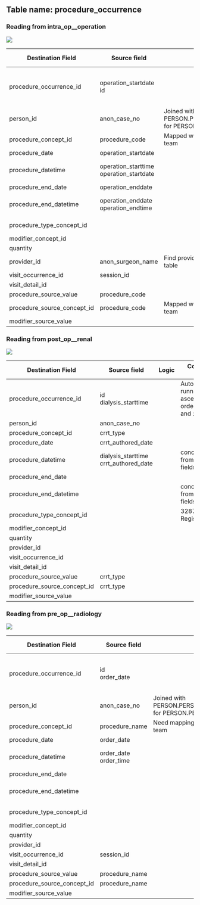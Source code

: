## Table name: procedure_occurrence

### Reading from intra_op__operation

![](md_files/image14.png)

| Destination Field | Source field | Logic | Comment field |
| --- | --- | --- | --- |
| procedure_occurrence_id | operation_startdate<br>id |  | Autogenerated running id by ascending order of time and `id` |
| person_id | anon_case_no | Joined with PERSON.PERSON_SOURCE_VALUE for PERSON.PERSON_ID |  |
| procedure_concept_id | procedure_code | Mapped with table from Vocab team |  |
| procedure_date | operation_startdate |  |  |
| procedure_datetime | operation_starttime<br>operation_startdate |  | concatenate from two fields |
| procedure_end_date | operation_enddate |  |  |
| procedure_end_datetime | operation_enddate<br>operation_endtime |  | concatenate from two fields |
| procedure_type_concept_id |  |  | 32879 for Registry |
| modifier_concept_id |  |  |  |
| quantity |  |  |  |
| provider_id | anon_surgeon_name | Find provider_id from provider table |  |
| visit_occurrence_id | session_id |  |  |
| visit_detail_id |  |  |  |
| procedure_source_value | procedure_code |  |  |
| procedure_source_concept_id | procedure_code | Mapped with table from Vocab team |  |
| modifier_source_value |  |  |  |

### Reading from post_op__renal

![](md_files/image15.png)

| Destination Field | Source field | Logic | Comment field |
| --- | --- | --- | --- |
| procedure_occurrence_id | id<br>dialysis_starttime |  | Autogenerated running id by ascending order of time and `id` |
| person_id | anon_case_no |  |  |
| procedure_concept_id | crrt_type |  |  |
| procedure_date | crrt_authored_date |  |  |
| procedure_datetime | dialysis_starttime<br>crrt_authored_date |  | concatenate from two fields |
| procedure_end_date |  |  |  |
| procedure_end_datetime |  |  | concatenate from two fields |
| procedure_type_concept_id |  |  | 32879 for Registry |
| modifier_concept_id |  |  |  |
| quantity |  |  |  |
| provider_id |  |  |  |
| visit_occurrence_id |  |  |  |
| visit_detail_id |  |  |  |
| procedure_source_value | crrt_type |  |  |
| procedure_source_concept_id | crrt_type |  |  |
| modifier_source_value |  |  |  |

### Reading from pre_op__radiology

![](md_files/image16.png)

| Destination Field | Source field | Logic | Comment field |
| --- | --- | --- | --- |
| procedure_occurrence_id | id<br>order_date |  | Autogenerated running id by ascending order of time and `id` |
| person_id | anon_case_no | Joined with PERSON.PERSON_SOURCE_VALUE for PERSON.PERSON_ID |  |
| procedure_concept_id | procedure_name | Need mapping table from Vocab team |  |
| procedure_date | order_date |  |  |
| procedure_datetime | order_date<br>order_time |  | concatenate from two fields |
| procedure_end_date |  |  |  |
| procedure_end_datetime |  |  | concatenate from two fields |
| procedure_type_concept_id |  |  | 32879 for Registry |
| modifier_concept_id |  |  |  |
| quantity |  |  |  |
| provider_id |  |  |  |
| visit_occurrence_id | session_id |  |  |
| visit_detail_id |  |  |  |
| procedure_source_value | procedure_name |  |  |
| procedure_source_concept_id | procedure_name |  |  |
| modifier_source_value |  |  |  |
